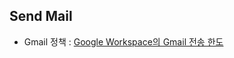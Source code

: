 ## Send Mail

* Gmail 정책 : [Google Workspace의 Gmail 전송 한도](https://support.google.com/a/answer/166852?hl=ko#zippy=%2C%EB%AC%B4%EB%A3%8C-%EC%B2%B4%ED%97%98-%EA%B3%84%EC%A0%95-%ED%95%9C%EB%8F%84)